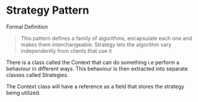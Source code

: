 # Strategy Pattern
Formal Definition
> This pattern defines a family of algorithms, encapsulate each one and makes them interchangeable. 
> Strategy lets the algorithm vary independently from clients that use it

There is a class called the Context that can do something i.e perform a behaviour in different ways.
This behaviour is then extracted into separate classes called Strategies.

The Context class will have a reference as a field that stores the strategy being utilized.